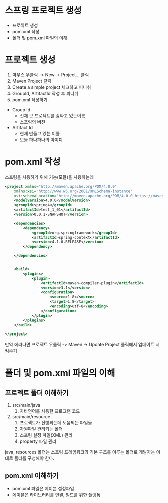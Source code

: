 # 스프링 프로젝트 생성

- 프로젝트 생성
- pom.xml 작성
- 폴더 및 pom.xml 파일의 이해

# 프로젝트 생성

1. 마우스 우클릭 -> New -> Project... 클릭
2. Maven Project 클릭
3. Create a simple project 체크하고 피니쉬
4. GroupId, ArtifactId 작성 후 피니쉬
5. pom.xml 작성하기.


- Group Id
  - 전체 큰 프로젝트를 감싸고 있는이름
  - 스프링의 버전
- Artifact Id
  - 현재 만들고 있는 이름
  - 모듈 하나하나의 아이디


# pom.xml 작성

스프링을 사용하기 위해 기능(모듈)을 사용하는데 

```xml
<project xmlns="http://maven.apache.org/POM/4.0.0"
	xmlns:xsi="http://www.w3.org/2001/XMLSchema-instance"
	xsi:schemaLocation="http://maven.apache.org/POM/4.0.0 https://maven.apache.org/xsd/maven-4.0.0.xsd">
	<modelVersion>4.0.0</modelVersion>
	<groupId>spring4</groupId>
	<artifactId>test_1_01</artifactId>
	<version>0.0.1-SNAPSHOT</version>

	<dependencies>
		<dependency>
			<groupId>org.springframework</groupId>
			<artifactId>spring-context</artifactId>
			<version>4.1.0.RELEASE</version>
		</dependency>

	</dependencies>


	<build>
		<plugins>
			<plugin>
				<artifactId>maven-compiler-plugin</artifactId>
				<version>3.1</version>
				<configuration>
					<source>1.8</source>
					<target>1.8</target>
					<encoding>utf-8</encoding>
				</configuration>
			</plugin>
		</plugins>
	</build>

</project>
```

만약 에러나면 프로젝트 우클릭 -> Maven -> Update Project 클릭해서 업데이트 시켜주기



# 폴더 및 pom.xml 파일의 이해

## 프로젝트 폴더 이해하기

1. src/main/java
   1. 자바언어를 사용한 프로그램 코드
2. src/main/resource
   1. 프로젝트가 진행되는데 도움되는 파일들
   2. 자원파일 관리되는 폴더
   3. 스프링 설정 파일(XML) 관리
   4. property 파일 관리

java, resources 폴더는 스프링 프레임워크의 기본 구조를 이루는 폴더로 개발자는 이대로 폴더를 구성해야 한다.

## pom.xml 이해하기

- pom.xml 파일은 메이븐 설정파일
- 메이븐은 라이브러리를 연결, 빌드를 위한 플랫폼

